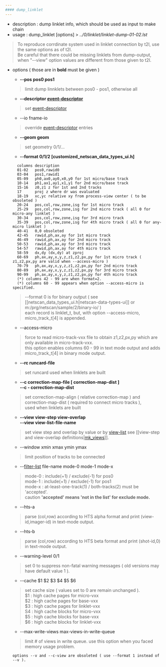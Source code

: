 ```yaml
---
#### dump_linklet
---
```


+ description : dump linklet info, which should be used as input to make chain  
+ usage : dump_linklet [options] > *../0/linklet/linklet-dump-01-02.lst*  
> To reproduce corrdinate system used in linklet connection by t2l, use the same options as of t2l.  
> Be careful that there could be missing linklets from dump-output, when "--view" option values are different from those given to t2l.  

+ options ( those are in **bold** must be given )  
  - **--pos pos0 pos1**
  > limit dump linnklets between pos0 - pos1, otherwise all  

  - **--descriptor [event-descriptor](event-descriptor.md)**
  > set [event-descriptor](event-descriptor.md)  

  - --io fname-io
  > override [event-descriptor](event-descriptor.md) entries  

  - **--geom geom**
  > set geometry 0/1/...  

  - **--format 0/1/2 [customized_netscan_data_types_ui.h]**
  ```
    columns description
    01-02   pos0,rawid0
    03-04   pos1,rawid1
    05-09   ph0,ax0,ay0,x0,y0 for 1st micro/base track
    10-14   ph1,ax1,ay1,x1,y1 for 2nd micro/base track
    15-16   z0,z1 z for 1st and 2nd tracks
    17      proj z where dr was evaluated
    18-19   xc,yc relative xy from process-view center ( to be obsoleted )
    20-24   pos,col,row,zone,isg for 1st micro track
    25-29   pos,col,row,zone,isg for 2nd micro track ( all 0 for micro-any linklet )
    30-34   pos,col,row,zone,isg for 3rd micro track
    35-39   pos,col,row,zone,isg for 4th micro track ( all 0 for any-micro linklet )
    40-41   0,0 obsoleted
    42-45   rawid,ph,ax,ay for 1st micro track
    46-49   rawid,ph,ax,ay for 2nd micro track
    50-53   rawid,ph,ax,ay for 3rd micro track
    54-57   rawid,ph,ax,ay for 4th micro track
    58-59   dx,dy (dx,dy) at zproj
    60-69   ph,ax,ay,x,y,z,z1,z2,px,py for 1st micro track ( z1,z2,px,py are valid when --access-micro )
    70-79   ph,ax,ay,x,y,z,z1,z2,px,py for 2nd micro track
    80-89   ph,ax,ay,x,y,z,z1,z2,px,py for 3rd micro track
    90-99   ph,ax,ay,x,y,z,z1,z2,px,py for 4th micro track
    (*) columns 42 - 99 are when format=2.
    (*) columns 60 - 99 appears when option --access-micro is specified.
  ```
  > --format 0 is for binary output ( see [[netscan_data_types_ui.h|netscan-data-types-ui]] or m:/prg/netscan/sample/2/binary-io/ )  
  > each record is linklet_t, but, with option --access-micro, micro_track_t[4] is appended.  
  >

  - --access-micro
  > force to read micro-track-vxx file to obtain z1,z2,px,py which are only available in micro-track-vxx.  
  > this option enables columns 60 - 99 in text mode output and adds micro_track_t[4] in binary mode output.  

  - **--rc runcard-file**
  > set runcard used when linklets are built  

  - **--c correction-map-file [ correction-map-dist ]**  
    **--c - correction-map-dist**
  > set correction-map-align ( relative correction-map ) and correction-map-dist ( required to connect micro tracks ),  
  > used when linklets are built  

  - **--view view-step view-overlap**  
    **--view view-list-file-name**  
  > set view step and overlap by value or by [view-list](mk_views.md/#view-list)
  > see [[view-step and view-overlap definitions|[mk_views](mk_views.md)]].  

  - --window xmin xmax ymin ymax
  > limit position of tracks to be connected  

  - --[filter-list](filter-list.md) file-name mode-0 mode-1 mode-x
  > mode-0 : include(+1) / exclude(-1) for pos0  
  > mode-1 : include(+1) / exclude(-1) for pos1  
  > mode-x : at-least-one-track(1) / both-tracks(2) must be 'accepted'.  
  > caution **'accepted' means 'not in the list' for exclude mode.**  

  - --hts-a
  > parse (col,row) according to HTS alpha format and print (view-id,imager-id) in text-mode output.  

  - --hts-b
  > parse (col,row) according to HTS beta format and print (shot-id,0) in text-mode output.  

  - --warning-level 0/1
  > set 0 to suppress non-fatal warning messages ( old versions may have default value 1 ).  

  - --cache $1 $2 $3 $4 $5 $6
  > set cache size ( values set to 0 are remain unchanged ).  
  > $1 : high cache pages for micro-vxx  
  > $2 : high cache pages for base-vxx  
  > $3 : high cache pages for linklet-vxx  
  > S4 : high cache blocks for micro-vxx  
  > $5 : high cache blocks for base-vxx  
  > $6 : high cache blocks for linklet-vxx  

  - --max-write-views max-views-in-write-queue
  > limit # of views in write queue. use this option when you faced memory usage problem.  

  ```options --v and --c-view are obsoleted ( use --format 1 instead of --v ).```
